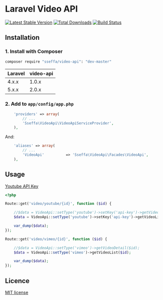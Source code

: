 Laravel Video API
=================

[![Latest Stable Version](https://poser.pugx.org/sseffa/video-api/v/stable.png)](https://packagist.org/packages/sseffa/video-api)
[![Total Downloads](https://poser.pugx.org/sseffa/video-api/downloads.png)](https://packagist.org/packages/sseffa/video-api)
[![Build Status](https://travis-ci.org/sseffa/laravel-video-api.svg)](https://travis-ci.org/sseffa/laravel-video-api)

## Installation

### 1. Install with Composer

```bash
composer require "sseffa/video-api": "dev-master"
```

 Laravel  | video-api
:---------|:----------
 4.x.x    | 1.0.x
 5.x.x    | 2.0.x


### 2. Add to `app/config/app.php`

```php
    'providers' => array(
        // ...
        'Sseffa\VideoApi\VideoApiServiceProvider',
    ),
```

And:

```php
    'aliases' => array(
        // ...
        'VideoApi'          => 'Sseffa\VideoApi\Facades\VideoApi',
    ),
```

## Usage

[Youtube API Key](https://console.developers.google.com)


```php
<?php

Route::get('video/youtube/{id}', function ($id) {

    //$data = VideoApi::setType('youtube')->setKey('api-key')->getVideoDetail($id); // video detail
    $data = VideoApi::setType('youtube')->setKey('api-key')->getVideoList($id);     // video list

    var_dump($data);
});

Route::get('video/vimeo/{id}', function ($id) {

    //$data = VideoApi::setType('vimeo')->getVideoDetail($id);
    $data = VideoApi::setType('vimeo')->getVideoList($id);

    var_dump($data);
});

```

## Licence

[MIT license](http://opensource.org/licenses/MIT)
